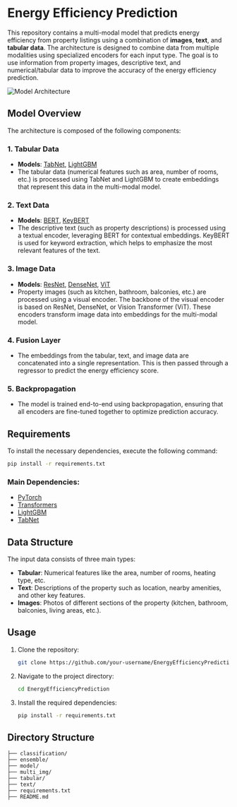 
# Energy Efficiency Prediction

This repository contains a multi-modal model that predicts energy efficiency from property listings using a combination of **images**, **text**, and **tabular data**. The architecture is designed to combine data from multiple modalities using specialized encoders for each input type. The goal is to use information from property images, descriptive text, and numerical/tabular data to improve the accuracy of the energy efficiency prediction.

![Model Architecture](https://private-user-images.githubusercontent.com/151882909/376159541-efb25917-3589-4289-8ad1-3d29a9095ea6.png?jwt=eyJhbGciOiJIUzI1NiIsInR5cCI6IkpXVCJ9.eyJpc3MiOiJnaXRodWIuY29tIiwiYXVkIjoicmF3LmdpdGh1YnVzZXJjb250ZW50LmNvbSIsImtleSI6ImtleTUiLCJleHAiOjE3Mjg4OTQ2ODYsIm5iZiI6MTcyODg5NDM4NiwicGF0aCI6Ii8xNTE4ODI5MDkvMzc2MTU5NTQxLWVmYjI1OTE3LTM1ODktNDI4OS04YWQxLTNkMjlhOTA5NWVhNi5wbmc_WC1BbXotQWxnb3JpdGhtPUFXUzQtSE1BQy1TSEEyNTYmWC1BbXotQ3JlZGVudGlhbD1BS0lBVkNPRFlMU0E1M1BRSzRaQSUyRjIwMjQxMDE0JTJGdXMtZWFzdC0xJTJGczMlMkZhd3M0X3JlcXVlc3QmWC1BbXotRGF0ZT0yMDI0MTAxNFQwODI2MjZaJlgtQW16LUV4cGlyZXM9MzAwJlgtQW16LVNpZ25hdHVyZT0yZDc3NTUwMDYyZTQ0Mzk5ZDU2MTA4NDRmNjkyMDc3MTE4MzFhOWNkOTVjMzQ4MWU5YzFhNGM0NGU1NGQzZmVhJlgtQW16LVNpZ25lZEhlYWRlcnM9aG9zdCJ9.74B4HZKp9953qwfsDRIqJ6O3UawRmPs1VVyrzFaWynM)

## Model Overview

The architecture is composed of the following components:

### 1. **Tabular Data**
- **Models**: [TabNet](https://arxiv.org/abs/1908.07442), [LightGBM](https://lightgbm.readthedocs.io/)
- The tabular data (numerical features such as area, number of rooms, etc.) is processed using TabNet and LightGBM to create embeddings that represent this data in the multi-modal model.

### 2. **Text Data**
- **Models**: [BERT](https://huggingface.co/transformers/model_doc/bert.html), [KeyBERT](https://github.com/MaartenGr/KeyBERT)
- The descriptive text (such as property descriptions) is processed using a textual encoder, leveraging BERT for contextual embeddings. KeyBERT is used for keyword extraction, which helps to emphasize the most relevant features of the text.

### 3. **Image Data**
- **Models**: [ResNet](https://arxiv.org/abs/1512.03385), [DenseNet](https://arxiv.org/abs/1608.06993), [ViT](https://arxiv.org/abs/2010.11929)
- Property images (such as kitchen, bathroom, balconies, etc.) are processed using a visual encoder. The backbone of the visual encoder is based on ResNet, DenseNet, or Vision Transformer (ViT). These encoders transform image data into embeddings for the multi-modal model.

### 4. **Fusion Layer**
- The embeddings from the tabular, text, and image data are concatenated into a single representation. This is then passed through a regressor to predict the energy efficiency score.

### 5. **Backpropagation**
- The model is trained end-to-end using backpropagation, ensuring that all encoders are fine-tuned together to optimize prediction accuracy.

## Requirements

To install the necessary dependencies, execute the following command:

```bash
pip install -r requirements.txt
```

### Main Dependencies:
- [PyTorch](https://pytorch.org/)
- [Transformers](https://huggingface.co/transformers/)
- [LightGBM](https://lightgbm.readthedocs.io/)
- [TabNet](https://github.com/dreamquark-ai/tabnet)

## Data Structure

The input data consists of three main types:

- **Tabular**: Numerical features like the area, number of rooms, heating type, etc.
- **Text**: Descriptions of the property such as location, nearby amenities, and other key features.
- **Images**: Photos of different sections of the property (kitchen, bathroom, balconies, living areas, etc.).

## Usage

1. Clone the repository:
   ```bash
   git clone https://github.com/your-username/EnergyEfficiencyPrediction.git
   ```
2. Navigate to the project directory:
   ```bash
   cd EnergyEfficiencyPrediction
   ```
3. Install the required dependencies:
   ```bash
   pip install -r requirements.txt
   ```
## Directory Structure

```
├── classification/
├── ensemble/
├── model/
├── multi_img/
├── tabular/
├── text/
├── requirements.txt
├── README.md
```
